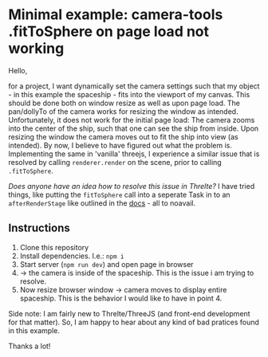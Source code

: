# Minimal example: camera-tools .fitToSphere on page load not working
Hello,

for a project, I want dynamically set the camera settings such that my object - in this example the spaceship - fits into the viewport of my canvas. This should be done both on window resize as well as upon page load. The pan/dollyTo of the camera works for resizing the window as intended. Unfortunately, it does not work for the initial page load: The camera zooms into the center of the ship, such that one can see the ship from inside. Upon resizing the window the camera moves out to fit the ship into view (as intended). By now, I believe to have figured out what the problem is. Implementing the same in 'vanilla' threejs, I experience a similar issue that is resolved by calling `renderer.render` on the scene, prior to calling `.fitToSphere`.

*Does anyone have an idea how to resolve this issue in Threlte?* I have tried things, like putting the `fitToSphere` call into a seperate Task in to an `afterRenderStage` like outlined in the [docs](https://threlte.xyz/docs/learn/basics/scheduling-tasks) - all to noavail.

## Instructions
1. Clone this repository
2. Install dependencies. I.e.: `npm i`
3. Start server (`npm run dev`) and open page in browser
4. -> the camera is inside of the spaceship. This is the issue i am trying to resolve.
5. Now resize browser window -> camera moves to display entire spaceship. This is the behavior I would like to have in point 4.

Side note: I am fairly new to Threlte/ThreeJS (and front-end development for that matter). So, I am happy to hear about any kind of bad pratices found in this example.

Thanks a lot!
